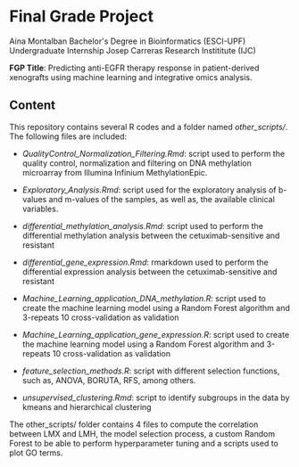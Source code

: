 # Final Grade Project 
Aina Montalban
Bachelor's Degree in Bioinformatics (ESCI-UPF)
Undergraduate Internship Josep Carreras Research Instititute (IJC)

**FGP Title**: Predicting anti-EGFR therapy response in patient-derived xenografts using machine learning and integrative omics analysis.


## Content

This repository contains several R codes and a folder named *other_scripts/*. 
The following files are included:

- *QualityControl_Normalization_Filtering.Rmd*: script used to perform the quality control, normalization and filtering on DNA methylation microarray from Illumina Infinium  MethylationEpic. 

- *Exploratory_Analysis.Rmd*: script used for the exploratory analysis of b-values and m-values of the samples, as well as, the available clinical variables. 

- *differential_methylation_analysis.Rmd*: script used to perform the differential methylation analysis between the cetuximab-sensitive and resistant

- *differential_gene_expression.Rmd*: rmarkdown used to perform the differential expression analysis between the cetuximab-sensitive and resistant

- *Machine_Learning_application_DNA_methylation.R*: script used to create the machine learning model using a Random Forest algorithm and 3-repeats 10 cross-validation as validation

- *Machine_Learning_application_gene_expression.R*: script used to create the machine learning model using a Random Forest algorithm and 3-repeats 10 cross-validation as validation

- *feature_selection_methods.R*: script with different selection functions, such as, ANOVA, BORUTA, RFS, among others.

- *unsupervised_clustering.Rmd*: script to identify subgroups in the data by kmeans and hierarchical clustering

The other_scripts/ folder contains 4 files to compute the correlation between LMX and LMH, the model selection process, a custom Random Forest to be able to perform hyperparameter tuning and a scripts used to plot GO terms.

